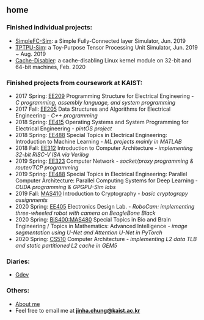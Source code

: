 ## home

### Finished individual projects:
- [SimpleFC-Sim](https://github.com/gobblygobble/SimpleFC-Sim): a Simple Fully-Connected layer Simulator, Jun. 2019
- [TPTPU-Sim](https://github.com/gobblygobble/tptpu-sim): a Toy-Purpose Tensor Processing Unit Simulator, Jun. 2019 ~ Aug. 2019
- [Cache-Disabler](https://github.com/gobblygobble/cache-disabler): a cache-disabling Linux kernel module on 32-bit and 64-bit machines, Feb. 2020

### Finished projects from coursework at KAIST:
- 2017 Spring: [EE209](https://github.com/gobblygobble/EE209) Programming Structure for Electrical Engineering - *C programming, assembly language, and system programming*
- 2017 Fall: [EE205](https://github.com/gobblygobble/EE205) Data Structures and Algorithms for Electrical Engineering - *C++ programming*
- 2018 Spring: [EE415](https://github.com/gobblygobble/EE415) Operating Systems and System Programming for Electrical Engineering - *pintOS project*
- 2018 Spring: [EE488](https://github.com/gobblygobble/EE488-IML-) Special Topics in Electrical Engineering: Introduction to Machine Learning - *ML projects mainly in MATLAB*
- 2018 Fall: [EE312](https://github.com/gobblygobble/EE312) Introduction to Computer Architecture - *implementing 32-bit RISC-V ISA via Verilog*
- 2019 Spring: [EE323](https://github.com/gobblygobble/EE323) Computer Network - *socket/proxy programming & router/TCP programming*
- 2019 Spring: [EE488](https://github.com/gobblygobble/EE488-PCA-PCSDL-) Special Topics in Electrical Engineering: Parallel Computer Architecture: Parallel Computing Systems for Deep Learning - *CUDA programming & GPGPU-Sim labs*
- 2019 Fall: [MAS410](https://github.com/gobblygobble/MAS410) Introduction to Cryptography - *basic cryptograpy assignments*
- 2020 Spring: [EE405](https://github.com/gobblygobble/EE405) Electronics Design Lab. - *RoboCam: implementing three-wheeled robot with camera on BeagleBone Black*
- 2020 Spring: [BiS400:MAS480](https://github.com/gobblygobble/MAS480) Special Topics in Bio and Brain Engineering / Topics in Mathematics: Advanced Intelligence - *image segmentation using U-Net and Attention U-Net in PyTorch*
- 2020 Spring: [CS510](https://github.com/gobblygobble/gem5-mirror) Computer Architecture - *implementing L2 data TLB and static partitioned L2 cache in GEM5*

### Diaries:
- [Gdev](/gdev)

### Others:
- [About me](/about)
- Feel free to email me at **jinha.chung@kaist.ac.kr**
